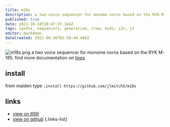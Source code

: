 ```yaml
---
title: m18s
description: a two-voice sequencer for monome norns based on the RYK M-185
published: true
date: 2021-10-10T18:47:37.164Z
tags: synths, sequencers, generative, crow, midi, i2c, jf
editor: markdown
dateCreated: 2021-08-26T02:58:49.488Z
---
```


![m18s.png](/community/jlmitch5/m18s.png)
a two voice sequencer for monome norns based on the RYK M-185.  find more documentation on [lines](https://llllllll.co/t/m18s-0-4-update-ux-improvements-output-modes/32068)

## install

from maiden type
`;install https://github.com/jlmitch5/m18s`

## links

- [view on llllllll](https://llllllll.co/t/m18s-0-4-update-ux-improvements-output-modes/32068)
- [view on github](https://github.com/jlmitch5/m18s)
{.links-list}
